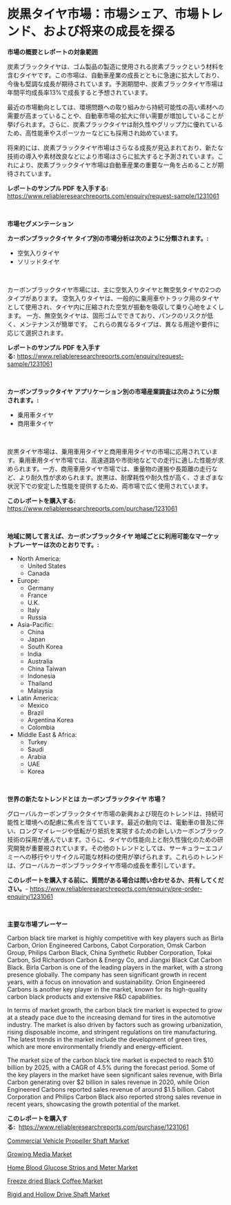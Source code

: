 <p><h1>炭黒タイヤ市場：市場シェア、市場トレンド、および将来の成長を探る</h1></p><p><strong>市場の概要とレポートの対象範囲</strong></p>
<p><p>炭素ブラックタイヤは、ゴム製品の製造に使用される炭素ブラックという材料を含むタイヤです。この市場は、自動車産業の成長とともに急速に拡大しており、今後も堅調な成長が期待されています。予測期間中、炭素ブラックタイヤ市場は年間平均成長率13%で成長すると予想されています。</p><p>最近の市場動向としては、環境問題への取り組みから持続可能性の高い素材への需要が高まっていることや、自動車市場の拡大に伴い需要が増加していることが挙げられます。さらに、炭素ブラックタイヤは耐久性やグリップ力に優れているため、高性能車やスポーツカーなどにも採用され始めています。</p><p>将来的には、炭素ブラックタイヤ市場はさらなる成長が見込まれており、新たな技術の導入や素材改良などにより市場はさらに拡大すると予測されています。これにより、炭素ブラックタイヤ市場は自動車産業の重要な一角を占めることが期待されています。</p></p>
<p><strong>レポートのサンプル PDF を入手する:</strong> <a href="https://www.reliableresearchreports.com/enquiry/request-sample/1231061">https://www.reliableresearchreports.com/enquiry/request-sample/1231061</a></p>
<p>&nbsp;</p>
<p><strong>市場セグメンテーション</strong></p>
<p><strong>カーボンブラックタイヤ タイプ別の市場分析は次のように分類されます。:</strong></p>
<p><ul><li>空気入りタイヤ</li><li>ソリッドタイヤ</li></ul></p>
<p>&nbsp;</p>
<p><p>カーボンブラックタイヤ市場には、主に空気入りタイヤと無空気タイヤの2つのタイプがあります。 空気入りタイヤは、一般的に乗用車やトラック用のタイヤとして使用され、タイヤ内に圧縮された空気が振動を吸収して乗り心地をよくします。 一方、無空気タイヤは、固形ゴムでできており、パンクのリスクが低く、メンテナンスが簡単です。 これらの異なるタイプは、異なる用途や要件に応じて選択されます。</p></p>
<p><strong>レポートのサンプル PDF を入手する:</strong>&nbsp;<a href="https://www.reliableresearchreports.com/enquiry/request-sample/1231061">https://www.reliableresearchreports.com/enquiry/request-sample/1231061</a></p>
<p>&nbsp;</p>
<p><strong> カーボンブラックタイヤ アプリケーション別の市場産業調査は次のように分類されます。:</strong></p>
<p><ul><li>乗用車タイヤ</li><li>商用車タイヤ</li></ul></p>
<p>&nbsp;</p>
<p><p>炭黒タイヤ市場は、乗用車用タイヤと商用車用タイヤの市場に応用されています。乗用車用タイヤ市場では、高速道路や市街地などでの走行に適した性能が求められます。一方、商用車用タイヤ市場では、重量物の運搬や長距離の走行など、より耐久性が求められます。炭黒は、耐摩耗性や耐久性が高く、さまざまな状況下での安定した性能を提供するため、両市場で広く使用されています。</p></p>
<p><strong>このレポートを購入する:</strong>&nbsp; <a href="https://www.reliableresearchreports.com/purchase/1231061">https://www.reliableresearchreports.com/purchase/1231061</a></p>
<p>&nbsp;</p>
<p><strong>地域に関して言えば、カーボンブラックタイヤ 地域ごとに利用可能なマーケットプレーヤーは次のとおりです。:</strong></p>
<p><ul>
    <li>
        North America:
        <ul>
            <li>United States</li>
            <li>Canada</li>
        </ul>
    </li>
    <li>
        Europe:
        <ul>
            <li>Germany</li>
            <li>France</li>
            <li>U.K.</li>
            <li>Italy</li>
            <li>Russia</li>
        </ul>
    </li>
    <li>
        Asia-Pacific:
        <ul>
            <li>China</li>
            <li>Japan</li>
            <li>South Korea</li>
            <li>India</li>
            <li>Australia</li>
            <li>China Taiwan</li>
            <li>Indonesia</li>
            <li>Thailand</li>
            <li>Malaysia</li>
        </ul>
    </li>
    <li>
        Latin America:
        <ul>
            <li>Mexico</li>
            <li>Brazil</li>
            <li>Argentina Korea</li>
            <li>Colombia</li>
        </ul>
    </li>
    <li>
        Middle East & Africa:
        <ul>
            <li>Turkey</li>
            <li>Saudi</li>
            <li>Arabia</li>
            <li>UAE</li>
            <li>Korea</li>
        </ul>
    </li>
    </ul></p>
<p>&nbsp;</p>
<p><strong>世界の新たなトレンドとは カーボンブラックタイヤ 市場？</strong></p>
<p><p>グローバルカーボンブラックタイヤ市場の新興および現在のトレンドは、持続可能性と環境への配慮に焦点を当てています。最近の動向では、電動車の普及に伴い、ロングマイレージや低転がり抵抗を実現するための新しいカーボンブラック技術の採用が進んでいます。さらに、タイヤの性能向上と耐久性強化のための研究開発が重要視されています。その他のトレンドとしては、サーキュラーエコノミーへの移行やリサイクル可能な材料の使用が挙げられます。これらのトレンドは、グローバルカーボンブラックタイヤ市場の成長を牽引しています。</p></p>
<p><strong>このレポートを購入する前に、質問がある場合は問い合わせるか、共有してください。</strong>- <a href="https://www.reliableresearchreports.com/enquiry/pre-order-enquiry/1231061">https://www.reliableresearchreports.com/enquiry/pre-order-enquiry/1231061</a></p>
<p>&nbsp;</p>
<p><strong>主要な市場プレーヤー</strong></p>
<p><p>Carbon black tire market is highly competitive with key players such as Birla Carbon, Orion Engineered Carbons, Cabot Corporation, Omsk Carbon Group, Philips Carbon Black, China Synthetic Rubber Corporation, Tokai Carbon, Sid Richardson Carbon & Energy Co, and Jiangxi Black Cat Carbon Black. Birla Carbon is one of the leading players in the market, with a strong presence globally. The company has seen significant growth in recent years, with a focus on innovation and sustainability. Orion Engineered Carbons is another key player in the market, known for its high-quality carbon black products and extensive R&D capabilities.</p><p>In terms of market growth, the carbon black tire market is expected to grow at a steady pace due to the increasing demand for tires in the automotive industry. The market is also driven by factors such as growing urbanization, rising disposable income, and stringent regulations on tire manufacturing. The latest trends in the market include the development of green tires, which are more environmentally friendly and energy-efficient.</p><p>The market size of the carbon black tire market is expected to reach $10 billion by 2025, with a CAGR of 4.5% during the forecast period. Some of the key players in the market have seen significant sales revenue, with Birla Carbon generating over $2 billion in sales revenue in 2020, while Orion Engineered Carbons reported sales revenue of around $1.5 billion. Cabot Corporation and Philips Carbon Black also reported strong sales revenue in recent years, showcasing the growth potential of the market.</p></p>
<p><strong>このレポートを購入する:</strong>&nbsp;&nbsp;<a href="https://www.reliableresearchreports.com/purchase/1231061">https://www.reliableresearchreports.com/purchase/1231061</a></p>
<p><p><a href="https://view.publitas.com/reportprime-1/commercial-vehicle-propeller-shaft-market-size-and-growth-market-segmentation-regional-and-country-breakdowns-and-market-trends-for-period-from-2024-2031/">Commercial Vehicle Propeller Shaft Market</a></p><p><a href="https://shimmer-gardenia-37a.notion.site/Growing-Media-Market-Insights-Market-Players-and-Forecast-Till-2031-a893269039474044abfd6ea6568d256f">Growing Media Market</a></p><p><a href="https://github.com/wusalecollins540tpqoz/Market-Research-Report-List-1/blob/main/home-blood-glucose-strips-and-meter-market.md">Home Blood Glucose Strips and Meter Market</a></p><p><a href="https://github.com/kathiaseamanalvaradovlprc2h/Market-Research-Report-List-1/blob/main/freeze-dried-black-coffee-market.md">Freeze dried Black Coffee Market</a></p><p><a href="https://view.publitas.com/reportprime-1/rigid-and-hollow-drive-shaft-market-size-share-trends-analysis-report-by-application-regional-outlook-competitive-strategies-and-segment-forecasts-2024-2031/">Rigid and Hollow Drive Shaft Market</a></p></p>